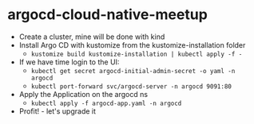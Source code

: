 # argocd-cloud-native-meetup

* Create a cluster, mine will be done with kind
* Install Argo CD with kustomize from the kustomize-installation folder
  * `kustomize build kustomize-installation | kubectl apply -f -`
* If we have time login to the UI:
  * `kubectl get secret argocd-initial-admin-secret -o yaml -n argocd`
  * `kubectl port-forward svc/argocd-server -n argocd 9091:80`
* Apply the Application on the argocd ns
  * `kubectl apply -f argocd-app.yaml -n argocd`
* Profit! - let's upgrade it
